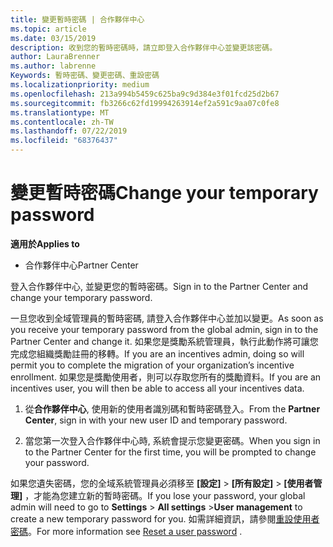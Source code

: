 ```yaml
---
title: 變更暫時密碼 | 合作夥伴中心
ms.topic: article
ms.date: 03/15/2019
description: 收到您的暫時密碼時，請立即登入合作夥伴中心並變更該密碼。
author: LauraBrenner
ms.author: labrenne
Keywords: 暫時密碼、變更密碼、重設密碼
ms.localizationpriority: medium
ms.openlocfilehash: 213a994b5459c625ba9c9d384e3f01fcd25d2b67
ms.sourcegitcommit: fb3266c62fd19994263914ef2a591c9aa07c0fe8
ms.translationtype: MT
ms.contentlocale: zh-TW
ms.lasthandoff: 07/22/2019
ms.locfileid: "68376437"
---
```

# <a name="change-your-temporary-password"></a><span data-ttu-id="7f336-104">變更暫時密碼</span><span class="sxs-lookup"><span data-stu-id="7f336-104">Change your temporary password</span></span>

<span data-ttu-id="7f336-105">**適用於**</span><span class="sxs-lookup"><span data-stu-id="7f336-105">**Applies to**</span></span>

-  <span data-ttu-id="7f336-106">合作夥伴中心</span><span class="sxs-lookup"><span data-stu-id="7f336-106">Partner Center</span></span>

<span data-ttu-id="7f336-107">登入合作夥伴中心, 並變更您的暫時密碼。</span><span class="sxs-lookup"><span data-stu-id="7f336-107">Sign in to the Partner Center and change your temporary password.</span></span>

<span data-ttu-id="7f336-108">一旦您收到全域管理員的暫時密碼, 請登入合作夥伴中心並加以變更。</span><span class="sxs-lookup"><span data-stu-id="7f336-108">As soon as you receive your temporary password from the global admin, sign in to the Partner Center and change it.</span></span> <span data-ttu-id="7f336-109">如果您是獎勵系統管理員，執行此動作將可讓您完成您組織獎勵註冊的移轉。</span><span class="sxs-lookup"><span data-stu-id="7f336-109">If you are an incentives admin, doing so will permit you to complete the migration of your organization’s incentive enrollment.</span></span> <span data-ttu-id="7f336-110">如果您是獎勵使用者，則可以存取您所有的獎勵資料。</span><span class="sxs-lookup"><span data-stu-id="7f336-110">If you are an incentives user, you will then be able to access all your incentives data.</span></span>

1.  <span data-ttu-id="7f336-111">從**合作夥伴中心**, 使用新的使用者識別碼和暫時密碼登入。</span><span class="sxs-lookup"><span data-stu-id="7f336-111">From the **Partner Center**, sign in with your new user ID and temporary password.</span></span>

2.  <span data-ttu-id="7f336-112">當您第一次登入合作夥伴中心時, 系統會提示您變更密碼。</span><span class="sxs-lookup"><span data-stu-id="7f336-112">When you sign in to the Partner Center for the first time, you will be prompted to change your password.</span></span>

<span data-ttu-id="7f336-113">如果您遺失密碼，您的全域系統管理員必須移至 **\[設定\]**  >  **\[所有設定\]**  > **\[使用者管理\]** ，才能為您建立新的暫時密碼。</span><span class="sxs-lookup"><span data-stu-id="7f336-113">If you lose your password, your global admin will need to go to  **Settings** > **All settings** >**User management** to create a new temporary password for you.</span></span>
<span data-ttu-id="7f336-114">如需詳細資訊，請參閱[重設使用者密碼](reset-a-user-password.md)。</span><span class="sxs-lookup"><span data-stu-id="7f336-114">For more information see [Reset a user password](reset-a-user-password.md) .</span></span>


 

 



